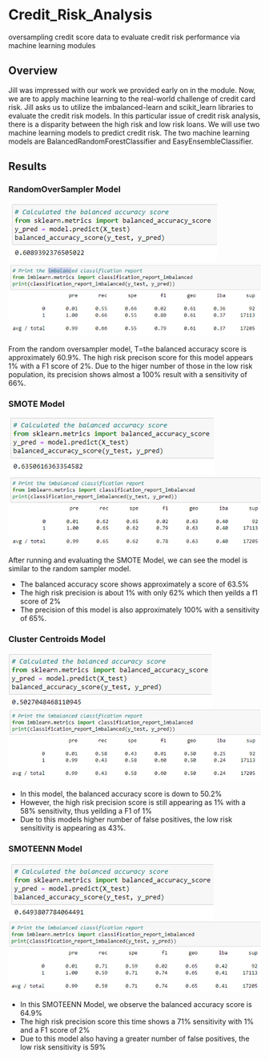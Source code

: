 # Credit_Risk_Analysis
oversampling credit score data to evaluate credit risk performance via machine learning modules

## Overview

Jill was impressed with our work we provided early on in the module. Now, we are to apply machine learning to the real-world challenge of credit card risk. Jill asks us to utilize the imbalanced-learn and scikit_learn libraries to evaluate the credit risk models. In this particular issue of credit risk analysis, there is a disparity between the high risk and low risk loans. We will use two machine learning models to predict credit risk. The two machine learning models are BalancedRandomForestClassifier and EasyEnsembleClassifier.

## Results

### RandomOverSampler Model

![](Resources/balanced_accuracy_score.PNG)
![](Resources/imbalanced_classification_report.PNG)

From the random oversampler model, T=the balanced accuracy score is approximately 60.9%. The high risk precison score for this model appears 1% with a F1 score of 2%. Due to the higer number of those in the low risk population, its precision shows almost a 100% result with a sensitivity of 66%.

### SMOTE Model
 
 ![](Resources/smote_balanced_score.PNG)
 ![](Resources/smote_imbalanced.PNG)
 
After running and evaluating the SMOTE Model, we can see the model is similar to the random sampler model.
- The balanced accuracy score shows approximately a score of 63.5% 
- The high risk precision is about 1% with only 62% which then yeilds a f1 score of 2%
- The precision of this model is also approximately 100% with a sensitivity of 65%.

### Cluster Centroids Model

![](Resources/undersampling_balanced_score.PNG)
![](Resources/undersampling_imbalanced.PNG)

- In this model, the balanced accuracy score is down to 50.2%
- However, the high risk precision score is still appearing as 1% with a 58% sensitivity, thus yeilding a F1 of 1%
- Due to this models higher number of false positives, the low risk sensitivity is appearing as 43%.

### SMOTEENN Model

![](Resources/combination_balanced.PNG)
![](Resources/combination_classification.PNG)

- In this SMOTEENN Model, we observe the balanced accuracy score is 64.9%
- The high risk precision score this time shows a 71% sensitivity with 1% and a F1 score of 2%
- Due to this model also having a greater number of false positives, the low risk sensitivity is 59%

